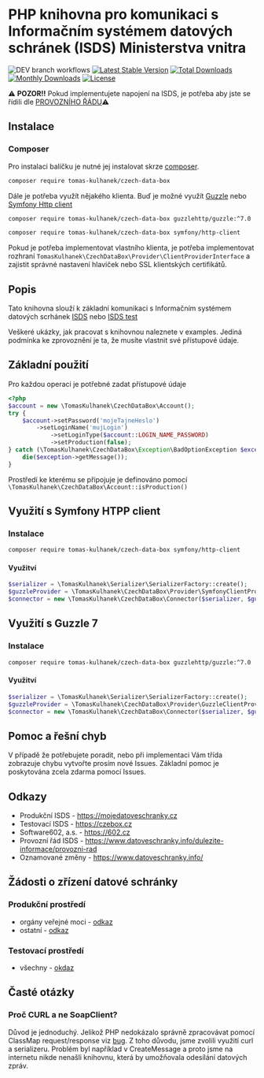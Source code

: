 # PHP knihovna pro komunikaci s Informačním systémem datových schránek (ISDS) Ministerstva vnitra

![DEV branch workflows](https://github.com/tomas-kulhanek/czech-data-box/actions/workflows/main.yml/badge.svg)
[![Latest Stable Version](https://poser.pugx.org/tomas-kulhanek/czech-data-box/v/stable)](https://packagist.org/packages/tomas-kulhanek/czech-data-box)
[![Total Downloads](https://poser.pugx.org/tomas-kulhanek/czech-data-box/downloads)](https://packagist.org/packages/tomas-kulhanek/czech-data-box)
[![Monthly Downloads](https://poser.pugx.org/tomas-kulhanek/czech-data-box/d/monthly)](https://packagist.org/packages/tomas-kulhanek/czech-data-box)
[![License](https://poser.pugx.org/tomas-kulhanek/czech-data-box/license)](https://packagist.org/packages/tomas-kulhanek/czech-data-box)


⚠ **POZOR!!** Pokud implementujete napojení na ISDS, je potřeba aby jste se řídili dle [PROVOZNÍHO ŘÁDU](https://www.datoveschranky.info/dulezite-informace/provozni-rad-isds)⚠
## Instalace

### Composer

Pro instalaci balíčku je nutné jej instalovat skrze [composer](https://getcomposer.org/).

```bash
composer require tomas-kulhanek/czech-data-box
```

Dále je potřeba využít nějakého klienta. Buď je možné využít [Guzzle](https://github.com/guzzle/guzzle/) nebo [Symfony Http client](https://github.com/symfony/http-client)
```bash
composer require tomas-kulhanek/czech-data-box guzzlehttp/guzzle:^7.0
```
```bash
composer require tomas-kulhanek/czech-data-box symfony/http-client
```

Pokud je potřeba implementovat vlastního klienta, je potřeba implementovat rozhraní `TomasKulhanek\CzechDataBox\Provider\ClientProviderInterface` a zajistit správné nastavení hlaviček nebo SSL klientských certifikátů.

## Popis
Tato knihovna slouží k základní komunikaci s Informačním systémem datových scrhánek [ISDS](https://mojedatovaschranka.cz) nebo [ISDS test](https://czebox.cz)

Veškeré ukázky, jak pracovat s knihovnou naleznete v examples. Jediná podmínka ke zprovoznění je ta, že musíte vlastnit své přístupové údaje.

## Základní použití
Pro každou operaci je potřebné zadat přístupové údaje
```php
<?php
$account = new \TomasKulhanek\CzechDataBox\Account();
try {
    $account->setPassword('mojeTajneHeslo')
        ->setLoginName('mujLogin')
            ->setLoginType($account::LOGIN_NAME_PASSWORD)
            ->setProduction(false);
} catch (\TomasKulhanek\CzechDataBox\Exception\BadOptionException $exception) {
    die($exception->getMessage());
}
```
Prostředí ke kterému se připojuje je definováno pomocí ``\TomasKulhanek\CzechDataBox\Account::isProduction()``

## Využití s Symfony HTPP client
### Instalace
```bash
composer require tomas-kulhanek/czech-data-box symfony/http-client
```
#### Využitví
```php
$serializer = \TomasKulhanek\Serializer\SerializerFactory::create();
$guzzleProvider = \TomasKulhanek\CzechDataBox\Provider\SymfonyClientProvider::create();
$connector = new \TomasKulhanek\CzechDataBox\Connector($serializer, $guzzleProvider);
```

## Využití s Guzzle 7
### Instalace
```bash
composer require tomas-kulhanek/czech-data-box guzzlehttp/guzzle:^7.0
```
#### Využitví 
```php
$serializer = \TomasKulhanek\Serializer\SerializerFactory::create();
$guzzleProvider = \TomasKulhanek\CzechDataBox\Provider\GuzzleClientProvider::create();
$connector = new \TomasKulhanek\CzechDataBox\Connector($serializer, $guzzleProvider);
```
## Pomoc a řešní chyb

V případě že potřebujete poradit, nebo při implementaci Vám třída zobrazuje chybu vytvořte prosím nové Issues.
Základní pomoc je poskytována zcela zdarma pomocí Issues.

## Odkazy
- Produkční ISDS - https://mojedatoveschranky.cz
- Testovací ISDS - https://czebox.cz
- Software602, a.s. - https://602.cz
- Provozní řád ISDS - https://www.datoveschranky.info/dulezite-informace/provozni-rad
- Oznamované změny - https://www.datoveschranky.info/

## Žádosti o zřízení datové schránky
### Produkční prostředí
- orgány veřejné moci - [odkaz](https://www.datoveschranky.info/documents/1744842/1746058/sprava_dalsich_DS_OVM.zfo/cfd889e3-0c11-4228-d87f-5c426dfc5ebb)
- ostatní - [odkaz](https://www.datoveschranky.info/documents/1744842/1746063/zadost_zrizeni_ds.zfo/42ee7c26-16dd-427f-94c8-319453efdae4)

### Testovací prostředí
- všechny - [okdaz](https://www.datoveschranky.info/documents/1744842/1746073/zadost_zrizeni_testovaci_ds.zfo/4b75d5bf-0272-4305-9cef-8ec8f019e9d3)

## Časté otázky
### Proč CURL a ne SoapClient?
Důvod je jednoduchý. Jelikož PHP nedokázalo správně zpracovávat pomocí ClassMap request/response viz [bug](https://bugs.php.net/bug.php?id=45404). Z toho důvodu, jsme zvolili využití curl a serializeru. Problém byl například v CreateMessage a proto jsme na internetu nikde nenašli knihovnu, která by umožňovala odesílání datových zpráv.
